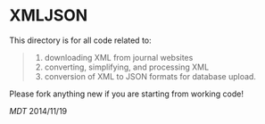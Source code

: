 XMLJSON
=======

This directory is for all code related to:

>1. downloading XML from journal websites
>2. converting, simplifying, and processing XML 
>3. conversion of XML to JSON formats for database upload.

Please fork anything new if you are starting from working code!

*MDT*
2014/11/19
